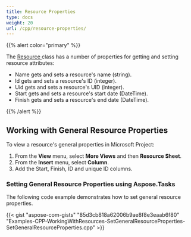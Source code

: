 ```yaml
---
title: Resource Properties
type: docs
weight: 20
url: /cpp/resource-properties/
---
```


{{% alert color="primary" %}} 

The [Resource ](https://apireference.aspose.com/cpp/tasks/class/aspose.tasks.resource/)class has a number of properties for getting and setting resource attributes:

- Name gets and sets a resource's name (string).
- Id gets and sets a resource's ID (integer).
- Uid gets and sets a resource's UID (integer).
- Start gets and sets a resource's start date (DateTime).
- Finish gets and sets a resource's end date (DateTime).

{{% /alert %}} 
## **Working with General Resource Properties**
To view a resource's general properties in Microsoft Project:

1. From the **View** menu, select **More Views** and then **Resource Sheet**.
1. From the **Insert** menu, select **Column**.
1. Add the Start, Finish, ID and unique ID columns.
### **Setting General Resource Properties using Aspose.Tasks**
The following code example demonstrates how to set general resource properties.

{{< gist "aspose-com-gists" "85d3cb818a62006b9ae8f8e3eaab6f80" "Examples-CPP-WorkingWithResources-SetGeneralResourceProperties-SetGeneralResourceProperties.cpp" >}}
